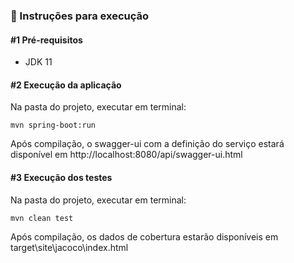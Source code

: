 ### :pencil: Instruções para execução

#### #1 Pré-requisitos

* JDK 11 

#### #2 Execução da aplicação

Na pasta do projeto, executar em terminal:
```
mvn spring-boot:run
```

Após compilação, o swagger-ui com a definição do serviço estará disponível em http://localhost:8080/api/swagger-ui.html

#### #3 Execução dos testes

Na pasta do projeto, executar em terminal:
```
mvn clean test
```

Após compilação, os dados de cobertura estarão disponíveis em target\site\jacoco\index.html